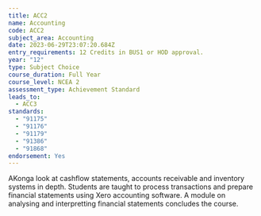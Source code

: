 ```yaml
---
title: ACC2
name: Accounting
code: ACC2
subject_area: Accounting
date: 2023-06-29T23:07:20.684Z
entry_requirements: 12 Credits in BUS1 or HOD approval.
year: "12"
type: Subject Choice
course_duration: Full Year
course_level: NCEA 2
assessment_type: Achievement Standard
leads_to:
  - ACC3
standards:
  - "91175"
  - "91176"
  - "91179"
  - "91386"
  - "91868"
endorsement: Yes
---
```

AKonga look at cashflow statements, accounts receivable and inventory systems in depth. Students are taught to process transactions and prepare financial statements using Xero accounting software. A module on analysing and interpretting financial statements concludes the course.
